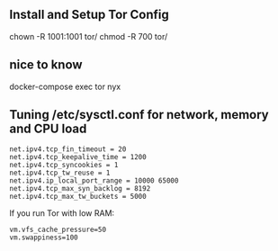 ## Install and Setup Tor Config
chown -R 1001:1001 tor/
chmod -R 700 tor/

## nice to know
docker-compose exec tor nyx

##  Tuning /etc/sysctl.conf for network, memory and CPU load
```
net.ipv4.tcp_fin_timeout = 20
net.ipv4.tcp_keepalive_time = 1200
net.ipv4.tcp_syncookies = 1
net.ipv4.tcp_tw_reuse = 1
net.ipv4.ip_local_port_range = 10000 65000
net.ipv4.tcp_max_syn_backlog = 8192
net.ipv4.tcp_max_tw_buckets = 5000
```

If you run Tor with low RAM:
```
vm.vfs_cache_pressure=50
vm.swappiness=100
```